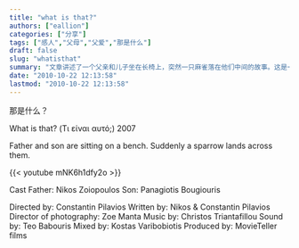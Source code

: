 ```yaml
---
title: "what is that?"
authors: ["eallion"]
categories: ["分享"]
tags: ["感人","父母","父爱","那是什么"]
draft: false
slug: "whatisthat"
summary: "文章讲述了一个父亲和儿子坐在长椅上，突然一只麻雀落在他们中间的故事。这是一部由 Constantin Pilavios 执导、Nikos & Constantin Pilavios 编剧的电影，摄影师是 Zoe Manta，音乐由 Christos Triantafillou 创作，声音由 Teo Babouris 负责，混音则是 Kostas Varibobiotis 完成。该电影由 MovieTeller films 制作。"
date: "2010-10-22 12:13:58"
lastmod: "2010-10-22 12:13:58"
---
```


那是什么？

What is that? (Τι είναι αυτό;) 2007

Father and son are sitting on a bench. Suddenly a sparrow lands across them.

{{< youtube mNK6h1dfy2o >}}

Cast
Father: Nikos Zoiopoulos
Son: Panagiotis Bougiouris

Directed by: Constantin Pilavios
Written by: Nikos & Constantin Pilavios
Director of photography: Zoe Manta
Music by: Christos Triantafillou
Sound by: Teo Babouris
Mixed by: Kostas Varibobiotis
Produced by: MovieTeller films
